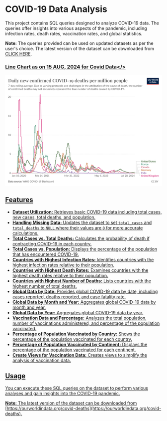 # COVID-19 Data Analysis

This project contains SQL queries designed to analyze COVID-19 data. The queries offer insights into various aspects of the pandemic, including infection rates, death rates, vaccination rates, and global statistics.

**Note:** The queries provided can be used on updated datasets as per the user's choice. The latest version of the dataset can be downloaded from [CLICK HERE](https://ourworldindata.org/covid-deaths).

### <u>Line Chart as on 15 AUG, 2024 for Covid Data</>
 ![Example Image](Images/coronavirus-data-explorer.png)

## Features

- **Dataset Utilization:** Retrieves basic COVID-19 data including total cases, new cases, total deaths, and population.
- **Handling Missing Data:** Updates the dataset to set `total_cases` and `total_deaths` to `NULL` where their values are `0` for more accurate calculations.
- **Total Cases vs. Total Deaths:** Calculates the probability of death if contracting COVID-19 in each country.
- **Total Cases vs. Population:** Displays the percentage of the population that has encountered COVID-19.
- **Countries with Highest Infection Rates:** Identifies countries with the highest infection rates relative to their population.
- **Countries with Highest Death Rates:** Examines countries with the highest death rates relative to their population.
- **Countries with Highest Number of Deaths:** Lists countries with the highest number of total deaths.
- **Global Data by Date:** Provides global COVID-19 data by date, including cases reported, deaths reported, and case fatality rate.
- **Global Data by Month and Year:** Aggregates global COVID-19 data by month and year.
- **Global Data by Year:** Aggregates global COVID-19 data by year.
- **Vaccination Data and Percentage:** Analyzes the total population, number of vaccinations administered, and percentage of the population vaccinated.
- **Percentage of Population Vaccinated by Country:** Shows the percentage of the population vaccinated for each country.
- **Percentage of Population Vaccinated by Continent:** Displays the percentage of the population vaccinated for each continent.
- **Create Views for Vaccination Data:** Creates views to simplify the analysis of vaccination data.

## Usage

You can execute these SQL queries on the dataset to perform various analyses and gain insights into the COVID-19 pandemic.

**Note:** The latest version of the dataset can be downloaded from [https://ourworldindata.org/covid-deaths](https://ourworldindata.org/covid-deaths).
